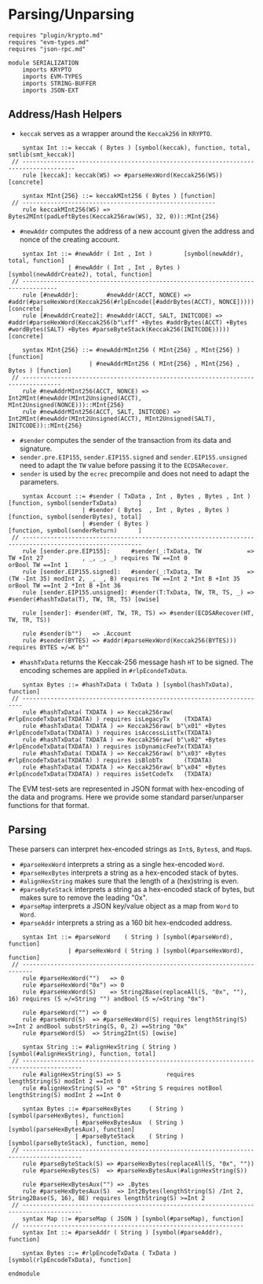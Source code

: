 Parsing/Unparsing
=================

```k
requires "plugin/krypto.md"
requires "evm-types.md"
requires "json-rpc.md"
```

```k
module SERIALIZATION
    imports KRYPTO
    imports EVM-TYPES
    imports STRING-BUFFER
    imports JSON-EXT
```

Address/Hash Helpers
--------------------

-   `keccak` serves as a wrapper around the `Keccak256` in `KRYPTO`.

```k
    syntax Int ::= keccak ( Bytes ) [symbol(keccak), function, total, smtlib(smt_keccak)]
 // -------------------------------------------------------------------------------------
    rule [keccak]: keccak(WS) => #parseHexWord(Keccak256(WS)) [concrete]

    syntax MInt{256} ::= keccakMInt256 ( Bytes ) [function]
 // -------------------------------------------------------
    rule keccakMInt256(WS) => Bytes2MInt(padLeftBytes(Keccak256raw(WS), 32, 0))::MInt{256}
```

-   `#newAddr` computes the address of a new account given the address and nonce of the creating account.

```k
    syntax Int ::= #newAddr ( Int , Int )         [symbol(newAddr), total, function]
                 | #newAddr ( Int , Int , Bytes ) [symbol(newAddrCreate2), total, function]
 // --------------------------------------------------------------------------------
    rule [#newAddr]:        #newAddr(ACCT, NONCE) => #addr(#parseHexWord(Keccak256(#rlpEncode([#addrBytes(ACCT), NONCE]))))                                                                        [concrete]
    rule [#newAddrCreate2]: #newAddr(ACCT, SALT, INITCODE) => #addr(#parseHexWord(Keccak256(b"\xff" +Bytes #addrBytes(ACCT) +Bytes #wordBytes(SALT) +Bytes #parseByteStack(Keccak256(INITCODE))))) [concrete]

    syntax MInt{256} ::= #newAddrMInt256 ( MInt{256} , MInt{256} )         [function]
                       | #newAddrMInt256 ( MInt{256} , MInt{256} , Bytes ) [function]
 // ---------------------------------------------------------------------------------
    rule #newAddrMInt256(ACCT, NONCE) => Int2MInt(#newAddr(MInt2Unsigned(ACCT), MInt2Unsigned(NONCE)))::MInt{256}
    rule #newAddrMInt256(ACCT, SALT, INITCODE) => Int2MInt(#newAddr(MInt2Unsigned(ACCT), MInt2Unsigned(SALT), INITCODE))::MInt{256}
```

- `#sender` computes the sender of the transaction from its data and signature.
- `sender.pre.EIP155`, `sender.EIP155.signed` and `sender.EIP155.unsigned` need to adapt the `TW` value before passing it to the `ECDSARecover`.
- `sender` is used by the `ecrec` precompile and does not need to adapt the parameters.

```k
    syntax Account ::= #sender ( TxData , Int , Bytes , Bytes , Int ) [function, symbol(senderTxData)      ]
                     | #sender ( Bytes  , Int , Bytes , Bytes )       [function, symbol(senderBytes), total]
                     | #sender ( Bytes )                              [function, symbol(senderReturn)      ]
 // --------------------------------------------------------------------------------------------------------
    rule [sender.pre.EIP155]:      #sender(_:TxData, TW             => TW +Int 27           , _, _, _) requires TW ==Int 0                orBool TW ==Int 1
    rule [sender.EIP155.signed]:   #sender(_:TxData, TW             => (TW -Int 35) modInt 2, _, _, B) requires TW ==Int 2 *Int B +Int 35 orBool TW ==Int 2 *Int B +Int 36
    rule [sender.EIP155.unsigned]: #sender(T:TxData, TW, TR, TS, _) => #sender(#hashTxData(T), TW, TR, TS) [owise]

    rule [sender]: #sender(HT, TW, TR, TS) => #sender(ECDSARecover(HT, TW, TR, TS))

    rule #sender(b"")   => .Account
    rule #sender(BYTES) => #addr(#parseHexWord(Keccak256(BYTES))) requires BYTES =/=K b""
```


- `#hashTxData` returns the Keccak-256 message hash `HT` to be signed.
The encoding schemes are applied in `#rlpEcondeTxData`.

```k
    syntax Bytes ::= #hashTxData ( TxData ) [symbol(hashTxData), function]
 // ----------------------------------------------------------------------
    rule #hashTxData( TXDATA ) => Keccak256raw(                #rlpEncodeTxData(TXDATA) ) requires isLegacyTx    (TXDATA)
    rule #hashTxData( TXDATA ) => Keccak256raw( b"\x01" +Bytes #rlpEncodeTxData(TXDATA) ) requires isAccessListTx(TXDATA)
    rule #hashTxData( TXDATA ) => Keccak256raw( b"\x02" +Bytes #rlpEncodeTxData(TXDATA) ) requires isDynamicFeeTx(TXDATA)
    rule #hashTxData( TXDATA ) => Keccak256raw( b"\x03" +Bytes #rlpEncodeTxData(TXDATA) ) requires isBlobTx      (TXDATA)
    rule #hashTxData( TXDATA ) => Keccak256raw( b"\x04" +Bytes #rlpEncodeTxData(TXDATA) ) requires isSetCodeTx   (TXDATA)
``` 

The EVM test-sets are represented in JSON format with hex-encoding of the data and programs.
Here we provide some standard parser/unparser functions for that format.

Parsing
-------

These parsers can interpret hex-encoded strings as `Int`s, `Bytes`s, and `Map`s.

-   `#parseHexWord` interprets a string as a single hex-encoded `Word`.
-   `#parseHexBytes` interprets a string as a hex-encoded stack of bytes.
-   `#alignHexString` makes sure that the length of a (hex)string is even.
-   `#parseByteStack` interprets a string as a hex-encoded stack of bytes, but makes sure to remove the leading "0x".
-   `#parseMap` interprets a JSON key/value object as a map from `Word` to `Word`.
-   `#parseAddr` interprets a string as a 160 bit hex-endcoded address.

```k
    syntax Int ::= #parseWord    ( String ) [symbol(#parseWord), function]
                 | #parseHexWord ( String ) [symbol(#parseHexWord), function]
 // -------------------------------------------------------------------------
    rule #parseHexWord("")   => 0
    rule #parseHexWord("0x") => 0
    rule #parseHexWord(S)    => String2Base(replaceAll(S, "0x", ""), 16) requires (S =/=String "") andBool (S =/=String "0x")

    rule #parseWord("") => 0
    rule #parseWord(S)  => #parseHexWord(S) requires lengthString(S) >=Int 2 andBool substrString(S, 0, 2) ==String "0x"
    rule #parseWord(S)  => String2Int(S) [owise]

    syntax String ::= #alignHexString ( String ) [symbol(#alignHexString), function, total]
 // ---------------------------------------------------------------------------------------
    rule #alignHexString(S) => S             requires         lengthString(S) modInt 2 ==Int 0
    rule #alignHexString(S) => "0" +String S requires notBool lengthString(S) modInt 2 ==Int 0

    syntax Bytes ::= #parseHexBytes     ( String ) [symbol(parseHexBytes), function]
                   | #parseHexBytesAux  ( String ) [symbol(parseHexBytesAux), function]
                   | #parseByteStack    ( String ) [symbol(parseByteStack), function, memo]
 // ---------------------------------------------------------------------------------------
    rule #parseByteStack(S) => #parseHexBytes(replaceAll(S, "0x", ""))
    rule #parseHexBytes(S)  => #parseHexBytesAux(#alignHexString(S))

    rule #parseHexBytesAux("") => .Bytes
    rule #parseHexBytesAux(S)  => Int2Bytes(lengthString(S) /Int 2, String2Base(S, 16), BE) requires lengthString(S) >=Int 2
 // ---------------------------------------------------------------------------------------
    syntax Map ::= #parseMap ( JSON ) [symbol(#parseMap), function]
 // ---------------------------------------------------------------
    syntax Int ::= #parseAddr ( String ) [symbol(#parseAddr), function]

    syntax Bytes ::= #rlpEncodeTxData ( TxData ) [symbol(rlpEncodeTxData), function]

endmodule
```

